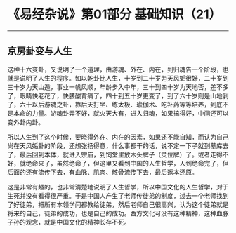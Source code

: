 # 《易经杂说》第01部分 基础知识（21）

------

## 京房卦变与人生

这种十六变卦，又说明了一个道理，由游魂、外在、内在，到归魂告一个阶段，也就是说明了人生的程序。如以乾卦比人生，十岁到二十岁为天风姤很好，二十岁到三十岁为天山遁，事业一帆风顺，年龄步入中年，三十到四十岁为天地否，差不多了，眼睛快老花了，快腰酸背痛了，四十到五十岁更变了，到了六十岁则是山地剥了，六十以后游魂之卦，靠后天打坐、练太极、瑜伽术、吃补药等等培养，到底不是本命的力量。游魂卦弄不好，就火天大有，进入归魂，如果搞得好，中间还可以变外卦内卦。

所以人生到了这个时候，要晓得外在、内在的因素，如果还不能自知，而认为自己尚在天风姤卦的阶段，还想张扬得意，什么事都干的话，说不定一下子就到墓库去了，最后回到本体，就进入宗庙，到饲堂里放木头牌子（灵位牌）了。或者走得不好，就绝命来了，虽然绝命了，但这里又看到中国的人生哲学，人到绝命完了，但后面的还有流传下去，有血脉、肌肉、骸骨流传下去，最后返本还原。

这是非常有趣的，也非常清楚地说明了人生哲学，所以中国文化的人生哲学，对于生死并没有看得很严重。于是中国人产生了老师传徒弟的制度，过去一个老师找到了好徒弟，把所有本领学问都教给徒弟，然后老师自己很高兴，认为这个徒弟就是将来的自己，徒弟的成功，也是自己的成功。西方文化可没有这种精神，这种血脉子孙的观念，就是中国文化的精神长存不死。